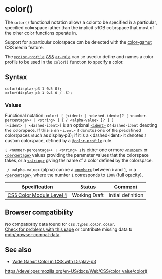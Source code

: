 # color()

The `color()` functional notation allows a color to be specified in a particular, specified colorspace rather than the implicit sRGB colorspace that most of the other color functions operate in.

Support for a particular colorspace can be detected with the [color-gamut](../@media/color-gamut) CSS media feature.

The [`@color-profile`](../@color-profile) [CSS](https://developer.mozilla.org/en-US/docs/Web/CSS) [`at-rule`](../at-rule) can be used to define and names a color profile to be used in the `color()` function to specify a color.

## Syntax

    color(display-p3 1 0.5 0);
    color(display-p3 1 0.5 0 / .5);

### Values

Functional notation: `color( [ [<ident> | <dashed-ident>]? [ <number-percentage>+ | <string> ] [ / <alpha-value> ]? ] )`  
`[<ident> | <dashed-ident>]` is an optional [`<ident>`](../ident) or <span class="page-not-created">`dashed-ident`</span> denoting the colorspace. If this is an `<ident>` it denotes one of the predefined colorspaces (such as display-p3); if it is a &lt;dashed-ident&gt; it denotes a custom colorspace, defined by a [`@color-profile`](../@color-profile) rule.

`[ <number-percentage>+ | <string> ]` is either one or more [`<number>`](../number) or [`<percentage>`](../percentage) values providing the parameter values that the colorspace takes, or a [`<string>`](../string) giving the name of a color defined by the colorspace.

` / <alpha-value>` (alpha) can be a [`<number>`](../number) between `0` and `1`, or a [`<percentage>`](../percentage), where the number `1` corresponds to `100%` (full opacity).

<table><thead><tr class="header"><th>Specification</th><th>Status</th><th>Comment</th></tr></thead><tbody><tr class="odd"><td><a href="https://drafts.csswg.org/css-color/#funcdef-color">CSS Color Module Level 4</a></td><td><span class="spec-wd">Working Draft</span></td><td>Initial definition</td></tr></tbody></table>

## Browser compatibility

No compatibility data found for `css.types.color.color`.  
[Check for problems with this page](#on-github) or contribute missing data to [mdn/browser-compat-data](https://github.com/mdn/browser-compat-data).

## See also

- [Wide Gamut Color in CSS with Display-p3](https://webkit.org/blog/10042/wide-gamut-color-in-css-with-display-p3/)

<a href="https://developer.mozilla.org/en-US/docs/Web/CSS/color_value/color()" class="_attribution-link">https://developer.mozilla.org/en-US/docs/Web/CSS/color_value/color()</a>
